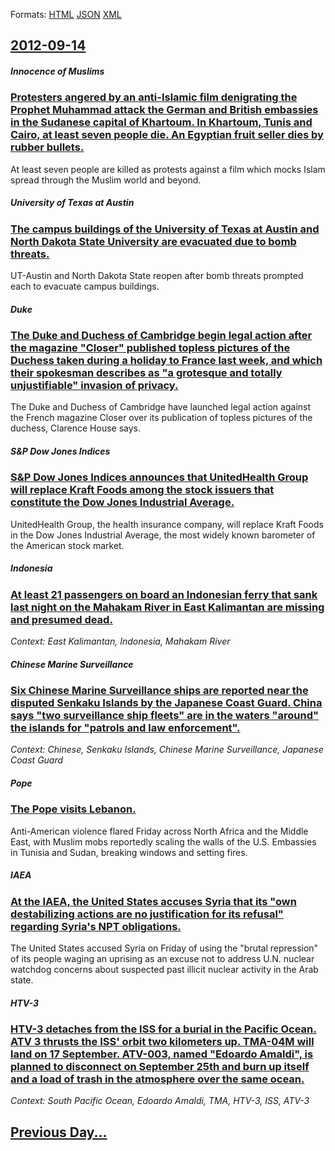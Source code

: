 
Formats: [HTML](2012/09/14/index.html)  [JSON](2012/09/14/index.json)  [XML](2012/09/14/index.xml)  

## [2012-09-14](/news/2012/09/14/index.md)

##### Innocence of Muslims
### [Protesters angered by an anti-Islamic film denigrating the Prophet Muhammad attack the German and British embassies in the Sudanese capital of Khartoum. In Khartoum, Tunis and Cairo, at least seven people die. An Egyptian fruit seller dies by rubber bullets. ](/news/2012/09/14/protesters-angered-by-an-anti-islamic-film-denigrating-the-prophet-muhammad-attack-the-german-and-british-embassies-in-the-sudanese-capital.md)
At least seven people are killed as protests against a film which mocks Islam spread through the Muslim world and beyond.

##### University of Texas at Austin
### [The campus buildings of the University of Texas at Austin and North Dakota State University are evacuated due to bomb threats. ](/news/2012/09/14/the-campus-buildings-of-the-university-of-texas-at-austin-and-north-dakota-state-university-are-evacuated-due-to-bomb-threats.md)
UT-Austin and North Dakota State reopen after bomb threats prompted each to evacuate campus buildings.

##### Duke
### [The Duke and Duchess of Cambridge begin legal action after the magazine "Closer" published topless pictures of the Duchess taken during a holiday to France last week, and which their spokesman describes as "a grotesque and totally unjustifiable" invasion of privacy. ](/news/2012/09/14/the-duke-and-duchess-of-cambridge-begin-legal-action-after-the-magazine-closer-published-topless-pictures-of-the-duchess-taken-during-a-ho.md)
The Duke and Duchess of Cambridge have launched legal action against the French magazine Closer over its publication of topless pictures of the duchess, Clarence House says.

##### S&P Dow Jones Indices
### [S&P Dow Jones Indices announces that UnitedHealth Group will replace Kraft Foods among the stock issuers that constitute the Dow Jones Industrial Average. ](/news/2012/09/14/s-p-dow-jones-indices-announces-that-unitedhealth-group-will-replace-kraft-foods-among-the-stock-issuers-that-constitute-the-dow-jones-indus.md)
UnitedHealth Group, the health insurance company, will replace Kraft Foods in the Dow Jones Industrial Average, the most widely known barometer of the American stock market.

##### Indonesia
### [At least 21 passengers on board an Indonesian ferry that sank last night on the Mahakam River in East Kalimantan are missing and presumed dead. ](/news/2012/09/14/at-least-21-passengers-on-board-an-indonesian-ferry-that-sank-last-night-on-the-mahakam-river-in-east-kalimantan-are-missing-and-presumed-de.md)
_Context: East Kalimantan, Indonesia, Mahakam River_

##### Chinese Marine Surveillance
### [Six Chinese Marine Surveillance ships are reported near the disputed Senkaku Islands by the Japanese Coast Guard. China says "two surveillance ship fleets" are in the waters "around" the islands for "patrols and law enforcement". ](/news/2012/09/14/six-chinese-marine-surveillance-ships-are-reported-near-the-disputed-senkaku-islands-by-the-japanese-coast-guard-china-says-two-surveillan.md)
_Context: Chinese, Senkaku Islands, Chinese Marine Surveillance, Japanese Coast Guard_

##### Pope
### [The Pope visits Lebanon. ](/news/2012/09/14/the-pope-visits-lebanon.md)
Anti-American violence flared Friday across North Africa and the Middle East, with Muslim mobs reportedly scaling the walls of the U.S. Embassies in Tunisia and Sudan, breaking windows and setting fires.

##### IAEA
### [At the IAEA, the United States accuses Syria that its "own destabilizing actions are no justification for its refusal" regarding Syria's NPT obligations. ](/news/2012/09/14/at-the-iaea-the-united-states-accuses-syria-that-its-own-destabilizing-actions-are-no-justification-for-its-refusal-regarding-syria-s-npt.md)
The United States accused Syria on Friday of using the &quot;brutal repression&quot; of its people waging an uprising as an excuse not to address U.N. nuclear watchdog concerns about suspected past illicit nuclear activity in the Arab state.

##### HTV-3
### [HTV-3 detaches from the ISS for a burial in the Pacific Ocean. ATV 3 thrusts the ISS' orbit two kilometers up. TMA-04M will land on 17 September. ATV-003, named "Edoardo Amaldi", is planned to disconnect on September 25th and burn up itself and a load of trash in the atmosphere over the same ocean. ](/news/2012/09/14/htv-3-detaches-from-the-iss-for-a-burial-in-the-pacific-ocean-atv-3-thrusts-the-iss-orbit-two-kilometers-up-tma-04m-will-land-on-17-septe.md)
_Context: South Pacific Ocean, Edoardo Amaldi, TMA, HTV-3, ISS, ATV-3_

## [Previous Day...](/news/2012/09/13/index.md)

